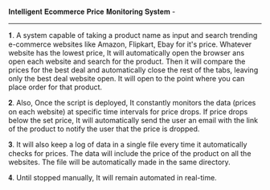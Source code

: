 𝐈𝐧𝐭𝐞𝐥𝐥𝐢𝐠𝐞𝐧𝐭 𝐄𝐜𝐨𝐦𝐦𝐞𝐫𝐜𝐞 𝐏𝐫𝐢𝐜𝐞 𝐌𝐨𝐧𝐢𝐭𝐨𝐫𝐢𝐧𝐠 𝐒𝐲𝐬𝐭𝐞𝐦 -

************************************************************************************************************

𝟏. A system capable of taking a product name as input and search trending e-commerce websites like Amazon, Flipkart, Ebay for it's price. Whatever website has the lowest price, It will automatically open the browser ans open each website and search for the product. Then it will compare the prices for the best deal and automatically close the rest of the tabs, leaving only the best deal website open. It will open to the point where you can place order for that product.

𝟐. Also, Once the script is deployed, It constantly monitors the data (prices on each website) at specific time intervals for price drops. If price drops below the set price, It will automatically send the user an email with the link of the product to notify the user that the price is dropped.

𝟑. It will also keep a log of data in a single file every time it automatically checks for prices. The data will include the price of the product on all the websites. The file will be automatically made in the same directory.

𝟒. Until stopped manually, It will remain automated in real-time.